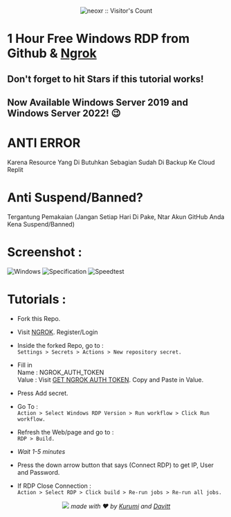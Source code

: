 <p align="center"><img src="https://profile-counter.glitch.me/{david0l1}/count.svg" alt="neoxr :: Visitor's Count" /></p>

# 1 Hour Free Windows RDP from Github & [Ngrok](https://ngrok.com/)
## Don't forget to hit Stars if this tutorial works!
## Now Available Windows Server 2019 and Windows Server 2022! 😉
# ANTI ERROR 
<p>Karena Resource Yang Di Butuhkan Sebagian Sudah Di Backup Ke Cloud Replit</p>

# Anti Suspend/Banned?
<p>Tergantung Pemakaian (Jangan Setiap Hari Di Pake, Ntar Akun GitHub Anda Kena Suspend/Banned)</p>

# Screenshot :
![Windows](https://missuo.ru/file/516f03c699b1d947e8329.png)
![Specification](https://missuo.ru/file/a07c33f5a00235a0895d7.png)
![Speedtest](https://missuo.ru/file/522c46817273b832c9b58.png)

# Tutorials :

+ Fork this Repo.

+ Visit [NGROK](https://dashboard.ngrok.com). Register/Login

+ Inside the forked Repo, go to :\
   ```Settings > Secrets > Actions > New repository secret.```

+ Fill in \
Name : NGROK_AUTH_TOKEN \
Value : Visit [GET NGROK AUTH TOKEN](https://dashboard.ngrok.com/auth/your-authtoken). Copy and Paste in Value.

+ Press Add secret.

+ Go To :\
```Action > Select Windows RDP Version > Run workflow > Click Run workflow.```

+ Refresh the Web/page and go to :\
```RDP > Build.```

+ *Wait 1-5 minutes*

+ Press the down arrow button that says (Connect RDP) to get IP, User and Password.

+ If RDP Close Connection : \
```Action > Select RDP > Click build > Re-run jobs > Re-run all jobs.```

<div align="center">
  <img src="https://raw.githubusercontent.com/arakurumi/onedrive-vercel-index/1516fcf8655e5e141cdb88b28bf475b4f566a667/public/footer.png" />
  <em>made with ❤️ by <a href="https://github.com/arakurumi">Kurumi</a> and <a href="http://github.com/david0l1/">Davitt</a></em>
</div>
